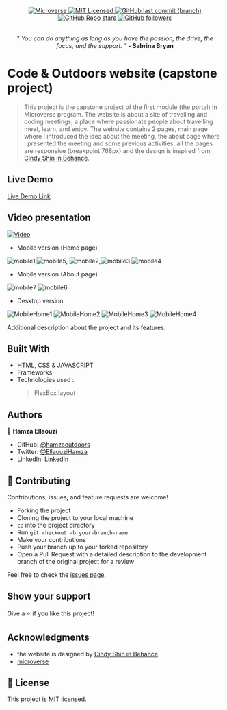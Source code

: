 <p align="center">
  <a href="https://www.microverse.org/">
    <img alt="Microverse" src="https://img.shields.io/badge/-Microverse-blueviolet?style=flat-square">
  </a>
  <a href="https://github.com/Hamzaoutdoors/to-do-list/blob/development/LICENSE">
    <img alt="MIT Licensed" src="https://img.shields.io/github/license/Hamzaoutdoors/to-do-list?style=flat-square">
  </a>
  <a href="https://github.com/Hamzaoutdoors/Code_Outdoors_Meetings">
    <img alt="GitHub last commit (branch)" src="https://img.shields.io/github/last-commit/Hamzaoutdoors/Code_Outdoors_Meetings/main?color=blue&style=flat-square">
  </a>
  <a href="https://github.com/Hamzaoutdoors/Code_Outdoors_Meetings">
    <img alt="GitHub Repo stars" src="https://img.shields.io/github/stars/Hamzaoutdoors/Code_Outdoors_Meetings?color=orange&label=%E2%98%85%20stars%20&style=flat-square">
  </a>
  <a href="https://github.com/Hamzaoutdoors">
    <img alt="GitHub followers" src="https://img.shields.io/github/followers/Hamzaoutdoors?color=yellow&logo=github&style=flat-square">
  </a>
</p>

 </br>
 <div align="center">
  <em align="center" style>" You can do anything as long as you have the passion, the drive, the focus, and the support. "</em><strong> - Sabrina Bryan</strong>
  </div>
  
# Code & Outdoors website (capstone project)

> This project is the capstone project of the first module (the portal) in Microverse program.
The website is about a site of travelling and coding meetings, a place where passionate people about travelling meet, learn, and enjoy. The website contains 2 pages, main page where I introduced the idea about the meeting, the about page where I presented the meeting and some previous activities, all the pages are responsive (breakpoint 768px) and the design is inspired from [Cindy Shin in Behance](https://www.behance.net/adagio07).

## Live Demo

[Live Demo Link](https://hamzaoutdoors.github.io/Code_Outdoors_Meetings/)

## Video presentation

[![Video](https://user-images.githubusercontent.com/80895497/128188416-9e2f3451-e937-4a81-9c09-50a6573dc248.png)](https://loom.com/share/ddfa9eb5434f44448364d469e33b7ea3)

- Mobile version (Home page)

![mobile1](https://user-images.githubusercontent.com/80895497/128024374-0b2e20c6-2e39-4ac7-9dad-7fdcc0c292f5.PNG),![mobile5](https://user-images.githubusercontent.com/80895497/128024746-450f3b2c-afe4-4765-87b5-efd083fce021.PNG), ![mobile2](https://user-images.githubusercontent.com/80895497/128024525-d3c13714-3242-467b-9608-632f9f7844bb.PNG),![mobile3](https://user-images.githubusercontent.com/80895497/128024688-44fb112d-f439-4100-bfee-ebcf75cd9ef5.PNG)
![mobile4](https://user-images.githubusercontent.com/80895497/128024747-8e382652-952a-46cd-9af0-57fcf9eaef44.PNG)

- Mobile version (About page)

![mobile7](https://user-images.githubusercontent.com/80895497/128091722-791f0809-c50a-4c2d-8fa3-6606298f6455.PNG)
![mobile6](https://user-images.githubusercontent.com/80895497/128091744-0a7820aa-8bd2-45c7-953a-edc76d82b383.PNG)

- Desktop version 

![MobileHome1](https://user-images.githubusercontent.com/80895497/128092540-e39c1276-148e-479e-a2c6-011f58840f6a.PNG)
![MobileHome2](https://user-images.githubusercontent.com/80895497/128092556-6e8e9bc2-2ea4-4de3-82e3-9e3377704dfa.PNG)
![MobileHome3](https://user-images.githubusercontent.com/80895497/128092579-0dfc9973-8120-4b26-9802-02713259eba8.PNG)
![MobileHome4](https://user-images.githubusercontent.com/80895497/128092595-52a5ee58-d043-49e1-b73e-8265ee14be58.PNG)


Additional description about the project and its features.

## Built With

- HTML, CSS & JAVASCRIPT
- Frameworks
- Technologies used :
   > FlexBox layout

## Authors

👤 **Hamza Ellaouzi**

- GitHub: [@hamzaoutdoors](https://github.com/Hamzaoutdoors)
- Twitter: [@EllaouziHamza](https://twitter.com/EllaouziHamza)
- LinkedIn: [LinkedIn](https://www.linkedin.com/in/hamza-ellaouzi-137a45b8/)

## 🤝 Contributing

Contributions, issues, and feature requests are welcome!
* Forking the project
* Cloning the project to your local machine
* `cd` into the project directory
* Run `git checkout -b your-branch-name`
* Make your contributions
* Push your branch up to your forked repository
* Open a Pull Request with a detailed description to the development branch of the original project for a review

Feel free to check the [issues page](https://github.com/Hamzaoutdoors/HTML-CSS-JavaScript-capstone-project/issues).

## Show your support

Give a ⭐️ if you like this project!

## Acknowledgments

- the website is designed by [Cindy Shin in Behance](https://www.behance.net/adagio07)
- [microverse](https://www.microverse.org/)

## 📝 License

This project is [MIT](./MIT.md) licensed.
